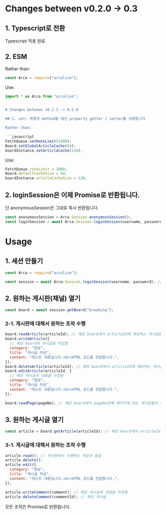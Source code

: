 # Changes between v0.2.0 -> 0.3

## 1. Typescript로 전환

Typescript 적용 완료

## 2. ESM

Rather than:

```javascript
const Arca = require("arcalive");
```

Use:

````javascript
import * as Arca from "arcalive";
```

# Changes between v0.1.3 -> 0.2.0

## 1. set~ 계열의 method들 대신 property getter / setter를 사용합니다

Rather than:

```javascript
FetchQueue.setRateLimit(1000);
Board.setGlobalArticleCache(64);
boardInstance.setArticleCache(128);
````

Use:

```javascript
FetchQueue.rateLimit = 1000;
Board.defaultCacheSize = 64;
boardInstance.articleCacheSize = 128;
```

## 2. loginSession은 이제 Promise로 반환됩니다.

단 anonymousSession은 그대로 즉시 반환됩니다.

```javascript
const anonymousSession = Arca.Session.anonymousSession();
const loginSession = await Arca.Session.loginSession(username, password);
```

# Usage

## 1. 세션 만들기

```javascript
const Arca = require("arcalive");

const session = await Arca.Session.loginSession(username, password); // username과 password로 아이디와 비밀번호 전달
```

## 2. 원하는 게시판(채널) 열기

```javascript
const board = await session.getBoard("breaking");
```

### 2-1. 게시판에 대해서 원하는 조작 수행

```javascript
board.readArticle(articleId); // 해당 board에서 articleId에 해당하는 게시글을 읽어옴.
board.writeArticle({
  // 해당 board에 게시글을 작성함
  category: "정보",
  title: "게시글 작성",
  content: "테스트 내용입니다.<br>HTML 코드를 전달합니다.",
});
board.deleteArticle(articleId); // 해당 board에서 articleId에 해당하는 게시글을 삭제함
board.editArticle(articleId, {
  // 해당 게시글의 내용을 수정함
  category: "정보",
  title: "게시글 작성",
  content: "테스트 내용입니다.<br>HTML 코드를 전달합니다.",
});

board.readPage(pageNo); // 해당 board에서 pageNo번째 페이지에 있는 게시글들의 미리보기를 읽어옴(인덱스는 1부터 시작)
```

## 3. 원하는 게시글 열기

```javascript
const article = board.getArticle(articleId); // 해당 board에서 articleId에 해당하는 객체를 얻어옴
```

### 3-1. 게시글에 대해서 원하는 조작 수행

```javascript
article.read(); // 게시판에서 수행하는 작업과 동일
article.delete();
article.edit({
  category: "정보",
  title: "게시글 작성",
  content: "테스트 내용입니다.<br>HTML 코드를 전달합니다.",
});

article.writeComment(comment); // 해당 게시글에 댓글을 작성함
article.deleteComment(commentId); // 해당 게시글
```

모든 조작은 Promise로 반환됩니다.
